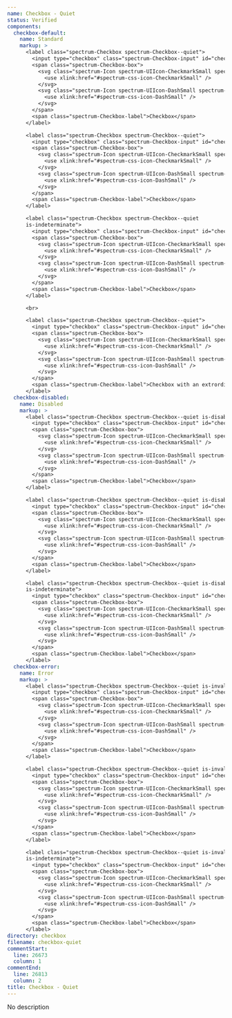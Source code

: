 ```yaml
---
name: Checkbox - Quiet
status: Verified
components:
  checkbox-default:
    name: Standard
    markup: >
      <label class="spectrum-Checkbox spectrum-Checkbox--quiet">
        <input type="checkbox" class="spectrum-Checkbox-input" id="checkbox-0">
        <span class="spectrum-Checkbox-box">
          <svg class="spectrum-Icon spectrum-UIIcon-CheckmarkSmall spectrum-Checkbox-checkmark" focusable="false" aria-hidden="true">
            <use xlink:href="#spectrum-css-icon-CheckmarkSmall" />
          </svg>
          <svg class="spectrum-Icon spectrum-UIIcon-DashSmall spectrum-Checkbox-partialCheckmark" focusable="false" aria-hidden="true">
            <use xlink:href="#spectrum-css-icon-DashSmall" />
          </svg>
        </span>
        <span class="spectrum-Checkbox-label">Checkbox</span>
      </label>

      <label class="spectrum-Checkbox spectrum-Checkbox--quiet">
        <input type="checkbox" class="spectrum-Checkbox-input" id="checkbox-1" checked>
        <span class="spectrum-Checkbox-box">
          <svg class="spectrum-Icon spectrum-UIIcon-CheckmarkSmall spectrum-Checkbox-checkmark" focusable="false" aria-hidden="true">
            <use xlink:href="#spectrum-css-icon-CheckmarkSmall" />
          </svg>
          <svg class="spectrum-Icon spectrum-UIIcon-DashSmall spectrum-Checkbox-partialCheckmark" focusable="false" aria-hidden="true">
            <use xlink:href="#spectrum-css-icon-DashSmall" />
          </svg>
        </span>
        <span class="spectrum-Checkbox-label">Checkbox</span>
      </label>

      <label class="spectrum-Checkbox spectrum-Checkbox--quiet
      is-indeterminate">
        <input type="checkbox" class="spectrum-Checkbox-input" id="checkbox-2">
        <span class="spectrum-Checkbox-box">
          <svg class="spectrum-Icon spectrum-UIIcon-CheckmarkSmall spectrum-Checkbox-checkmark" focusable="false" aria-hidden="true">
            <use xlink:href="#spectrum-css-icon-CheckmarkSmall" />
          </svg>
          <svg class="spectrum-Icon spectrum-UIIcon-DashSmall spectrum-Checkbox-partialCheckmark" focusable="false" aria-hidden="true">
            <use xlink:href="#spectrum-css-icon-DashSmall" />
          </svg>
        </span>
        <span class="spectrum-Checkbox-label">Checkbox</span>
      </label>

      <br>

      <label class="spectrum-Checkbox spectrum-Checkbox--quiet">
        <input type="checkbox" class="spectrum-Checkbox-input" id="checkbox-0">
        <span class="spectrum-Checkbox-box">
          <svg class="spectrum-Icon spectrum-UIIcon-CheckmarkSmall spectrum-Checkbox-checkmark" focusable="false" aria-hidden="true">
            <use xlink:href="#spectrum-css-icon-CheckmarkSmall" />
          </svg>
          <svg class="spectrum-Icon spectrum-UIIcon-DashSmall spectrum-Checkbox-partialCheckmark" focusable="false" aria-hidden="true">
            <use xlink:href="#spectrum-css-icon-DashSmall" />
          </svg>
        </span>
        <span class="spectrum-Checkbox-label">Checkbox with an extrordinarily long label please don't do this but if you did it should truncate text when it gets longer than the container which contains the checkbox which has an unacceptably long label</span>
      </label>
  checkbox-disabled:
    name: Disabled
    markup: >
      <label class="spectrum-Checkbox spectrum-Checkbox--quiet is-disabled">
        <input type="checkbox" class="spectrum-Checkbox-input" id="checkbox-3" disabled>
        <span class="spectrum-Checkbox-box">
          <svg class="spectrum-Icon spectrum-UIIcon-CheckmarkSmall spectrum-Checkbox-checkmark" focusable="false" aria-hidden="true">
            <use xlink:href="#spectrum-css-icon-CheckmarkSmall" />
          </svg>
          <svg class="spectrum-Icon spectrum-UIIcon-DashSmall spectrum-Checkbox-partialCheckmark" focusable="false" aria-hidden="true">
            <use xlink:href="#spectrum-css-icon-DashSmall" />
          </svg>
        </span>
        <span class="spectrum-Checkbox-label">Checkbox</span>
      </label>

      <label class="spectrum-Checkbox spectrum-Checkbox--quiet is-disabled">
        <input type="checkbox" class="spectrum-Checkbox-input" id="checkbox-4" disabled checked>
        <span class="spectrum-Checkbox-box">
          <svg class="spectrum-Icon spectrum-UIIcon-CheckmarkSmall spectrum-Checkbox-checkmark" focusable="false" aria-hidden="true">
            <use xlink:href="#spectrum-css-icon-CheckmarkSmall" />
          </svg>
          <svg class="spectrum-Icon spectrum-UIIcon-DashSmall spectrum-Checkbox-partialCheckmark" focusable="false" aria-hidden="true">
            <use xlink:href="#spectrum-css-icon-DashSmall" />
          </svg>
        </span>
        <span class="spectrum-Checkbox-label">Checkbox</span>
      </label>

      <label class="spectrum-Checkbox spectrum-Checkbox--quiet is-disabled
      is-indeterminate">
        <input type="checkbox" class="spectrum-Checkbox-input" id="checkbox-5" disabled>
        <span class="spectrum-Checkbox-box">
          <svg class="spectrum-Icon spectrum-UIIcon-CheckmarkSmall spectrum-Checkbox-checkmark" focusable="false" aria-hidden="true">
            <use xlink:href="#spectrum-css-icon-CheckmarkSmall" />
          </svg>
          <svg class="spectrum-Icon spectrum-UIIcon-DashSmall spectrum-Checkbox-partialCheckmark" focusable="false" aria-hidden="true">
            <use xlink:href="#spectrum-css-icon-DashSmall" />
          </svg>
        </span>
        <span class="spectrum-Checkbox-label">Checkbox</span>
      </label>
  checkbox-error:
    name: Error
    markup: >
      <label class="spectrum-Checkbox spectrum-Checkbox--quiet is-invalid">
        <input type="checkbox" class="spectrum-Checkbox-input" id="checkbox-0">
        <span class="spectrum-Checkbox-box">
          <svg class="spectrum-Icon spectrum-UIIcon-CheckmarkSmall spectrum-Checkbox-checkmark" focusable="false" aria-hidden="true">
            <use xlink:href="#spectrum-css-icon-CheckmarkSmall" />
          </svg>
          <svg class="spectrum-Icon spectrum-UIIcon-DashSmall spectrum-Checkbox-partialCheckmark" focusable="false" aria-hidden="true">
            <use xlink:href="#spectrum-css-icon-DashSmall" />
          </svg>
        </span>
        <span class="spectrum-Checkbox-label">Checkbox</span>
      </label>

      <label class="spectrum-Checkbox spectrum-Checkbox--quiet is-invalid">
        <input type="checkbox" class="spectrum-Checkbox-input" id="checkbox-1" checked>
        <span class="spectrum-Checkbox-box">
          <svg class="spectrum-Icon spectrum-UIIcon-CheckmarkSmall spectrum-Checkbox-checkmark" focusable="false" aria-hidden="true">
            <use xlink:href="#spectrum-css-icon-CheckmarkSmall" />
          </svg>
          <svg class="spectrum-Icon spectrum-UIIcon-DashSmall spectrum-Checkbox-partialCheckmark" focusable="false" aria-hidden="true">
            <use xlink:href="#spectrum-css-icon-DashSmall" />
          </svg>
        </span>
        <span class="spectrum-Checkbox-label">Checkbox</span>
      </label>

      <label class="spectrum-Checkbox spectrum-Checkbox--quiet is-invalid
      is-indeterminate">
        <input type="checkbox" class="spectrum-Checkbox-input" id="checkbox-2">
        <span class="spectrum-Checkbox-box">
          <svg class="spectrum-Icon spectrum-UIIcon-CheckmarkSmall spectrum-Checkbox-checkmark" focusable="false" aria-hidden="true">
            <use xlink:href="#spectrum-css-icon-CheckmarkSmall" />
          </svg>
          <svg class="spectrum-Icon spectrum-UIIcon-DashSmall spectrum-Checkbox-partialCheckmark" focusable="false" aria-hidden="true">
            <use xlink:href="#spectrum-css-icon-DashSmall" />
          </svg>
        </span>
        <span class="spectrum-Checkbox-label">Checkbox</span>
      </label>
directory: checkbox
filename: checkbox-quiet
commentStart:
  line: 26673
  column: 1
commentEnd:
  line: 26813
  column: 2
title: Checkbox - Quiet
---
```

No description